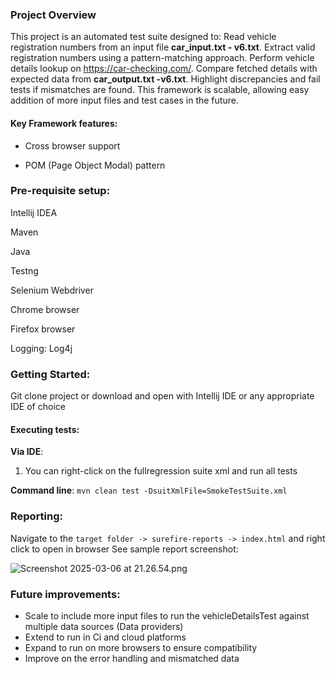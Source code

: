 
### Project Overview

This project is an automated test suite designed to:
Read vehicle registration numbers from an input file **car_input.txt - v6.txt**.
Extract valid registration numbers using a pattern-matching approach.
Perform vehicle details lookup on https://car-checking.com/.
Compare fetched details with expected data from **car_output.txt -v6.txt**.
Highlight discrepancies and fail tests if mismatches are found.
This framework is scalable, allowing easy addition of more input files and test cases in the future.

#### Key Framework features:
* Cross browser support

* POM (Page Object Modal) pattern
### Pre-requisite setup:

Intellij IDEA

Maven

Java

Testng

Selenium Webdriver

Chrome browser

Firefox browser

Logging: Log4j

### Getting Started:
Git clone project or download and open with Intellij IDE or any appropriate IDE of choice

#### Executing tests:
**Via IDE**:
1. You can  right-click on the fullregression suite xml and run all tests

**Command line**:
`mvn clean test -DsuitXmlFile=SmokeTestSuite.xml`

### Reporting:

Navigate to the `target folder -> surefire-reports -> index.html` and right click to open in browser
See sample report screenshot:

![Screenshot 2025-03-06 at 21.26.54.png](../../Desktop/Screenshot%202025-03-06%20at%2021.26.54.png)

### **Future improvements**:

* Scale to include more input files to run the vehicleDetailsTest against multiple data sources (Data providers)
* Extend to run in Ci and cloud platforms
* Expand  to run on more browsers to ensure compatibility
* Improve on the error handling and mismatched data
